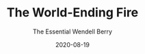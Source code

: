 ---
date: 2020-08-19
dateYear: 2020
isbn: 9781640091979
title: The World-Ending Fire
subtitle: The Essential Wendell Berry
description: "In a time when our relationship to the natural world is ruled by the violence and greed of unbridled consumerism, Wendell Berry speaks out in these prescient essays, drawn from his fifty-year campaign on behalf of American lands and communities. The writings gathered in The World-Ending Fire are the unique product of a life spent farming the fields of rural Kentucky with mules and horses, and of the rich, intimate knowledge of the land cultivated by this work. These are essays written in defiance of the false call to progress and in defense of local landscapes, essays that celebrate our cultural heritage, our history, and our home. With grace and conviction, Wendell Berry shows that we simply cannot afford to succumb to the mass-produced madness that drives our global economy―the natural world will not allow it. Yet he also shares with us a vision of consolation and of hope. We may be locked in an uneven struggle, but we can and must begin to treat our land, our neighbors, and ourselves with respect and care. As Berry urges, we must abandon arrogance and stand in awe."
cover: cover-the-world-ending-fire.jpeg
coverGoogle: https://books.google.com/books/content?id=fp2QEAAAQBAJ&printsec=frontcover&img=1&zoom=1&source=gbs_api
pageCount: 368
authors: Wendell Berry
publishers: Catapult
published: 2018-05-14
publishedYear: 2018
editors:
- Paul Kingsnorth
favorite: true
shelves:
- non-fiction
portfolioFeature: true
---
